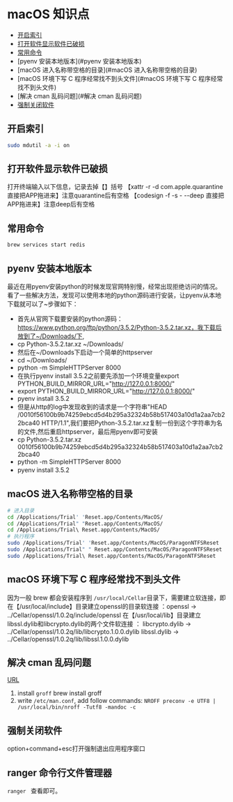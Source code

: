 # macOS 知识点


- [开启索引](#开启索引)
- [打开软件显示软件已破损](#打开软件显示软件已破损)
- [常用命令](#常用命令)
- [pyenv 安装本地版本](#pyenv 安装本地版本)
- [macOS 进入名称带空格的目录](#macOS 进入名称带空格的目录)
- [macOS 环境下写 C 程序经常找不到头文件](#macOS 环境下写 C 程序经常找不到头文件)
- [解决 cman 乱码问题](#解决 cman 乱码问题)
- [强制关闭软件](#强制关闭软件)

## 开启索引
```bash
sudo mdutil -a -i on
```
## 打开软件显示软件已破损
打开终端输入以下信息，记录去掉【】括号
【xattr -r -d com.apple.quarantine 直接把APP拖进来】注意quarantine后有空格
【codesign -f -s - --deep 直接把APP拖进来】注意deep后有空格

## 常用命令
```bash
brew services start redis

```

## pyenv 安装本地版本
最近在用pyenv安装python的时候发现官网特别慢，经常出现拒绝访问的情况。看了一些解决方法，发现可以使用本地的python源码进行安装，让pyenv从本地下载就可以了~步骤如下：

* 首先从官网下载要安装的python源码：https://www.python.org/ftp/python/3.5.2/Python-3.5.2.tar.xz，我下载后放到了~/Downloads/下,
* cp Python-3.5.2.tar.xz ~/Downloads/
* 然后在~/Downloads下启动一个简单的httpserver
* cd ~/Downloads/ 
* python -m SimpleHTTPServer 8000
* 在执行pyenv install 3.5.2之前要先添加一个环境变量export PYTHON_BUILD_MIRROR_URL="http://127.0.0.1:8000/"
* export PYTHON_BUILD_MIRROR_URL="http://127.0.0.1:8000/"
* pyenv install 3.5.2
* 但是从http的log中发现收到的请求是一个字符串"HEAD /0010f56100b9b74259ebcd5d4b295a32324b58b517403a10d1a2aa7cb22bca40 HTTP/1.1",我们要把Python-3.5.2.tar.xz复制一份到这个字符串为名的文件,然后重启httpserver，最后用pyenv即可安装
* cp Python-3.5.2.tar.xz 0010f56100b9b74259ebcd5d4b295a32324b58b517403a10d1a2aa7cb22bca40
* python -m SimpleHTTPServer 8000
* pyenv install 3.5.2
　　
## macOS 进入名称带空格的目录
```sh
# 进入目录
cd /Applications/Trial' 'Reset.app/Contents/MacOS/
cd /Applications/Trial" "Reset.app/Contents/MacOS/
cd /Applications/Trial\ Reset.app/Contents/MacOS/
# 执行程序
sudo /Applications/Trial' 'Reset.app/Contents/MacOS/ParagonNTFSReset
sudo /Applications/Trial" " Reset.app/Contents/MacOS/ParagonNTFSReset
sudo /Applications/Trial\ Reset.app/Contents/MacOS/ParagonNTFSReset
```

## macOS 环境下写 C 程序经常找不到头文件
因为一般 brew 都会安装程序到 `/usr/local/Cellar`目录下，需要建立软连接，即
在【/usr/local/include】目录建立openssl的目录软连接 ：openssl -> ../Cellar/openssl/1.0.2q/include/openssl
在【/usr/local/lib】目录建立libssl.dylib和libcrypto.dylib的两个文件软连接 ：
libcrypto.dylib -> ../Cellar/openssl/1.0.2q/lib/libcrypto.1.0.0.dylib
libssl.dylib -> ../Cellar/openssl/1.0.2q/lib/libssl.1.0.0.dylib

## 解决 cman 乱码问题
[URL](https://github.com/man-pages-zh/manpages-zh/issues/3)
1. install `groff`
    brew install groff
2. write `/etc/man.conf`, add follow commands:
    `NROFF preconv -e UTF8 | /usr/local/bin/nroff -Tutf8 -mandoc -c`

## 强制关闭软件
option+command+esc打开强制退出应用程序窗口

## ranger 命令行文件管理器
`ranger ` 查看即可。
